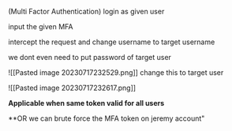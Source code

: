 (Multi Factor Authentication)
login as given user 

input the given MFA

intercept the request and change username to target username

we dont even need to put password of target user

![[Pasted image 20230717232529.png]]
change this to target user

![[Pasted image 20230717232617.png]]

**Applicable when same token valid for all users**

**OR we can brute force the MFA token on jeremy account"